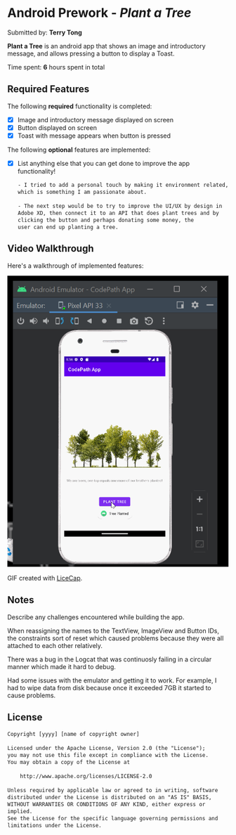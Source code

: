 # Android Prework - *Plant a Tree*

Submitted by: **Terry Tong**

**Plant a Tree** is an android app that shows an image and introductory message, and allows pressing a button to display a Toast. 

Time spent: **6** hours spent in total

## Required Features

The following **required** functionality is completed:

* [x] Image and introductory message displayed on screen
* [x] Button displayed on screen
* [x] Toast with message appears when button is pressed 

The following **optional** features are implemented:

* [x] List anything else that you can get done to improve the app functionality!

      - I tried to add a personal touch by making it environment related, which is something I am passionate about. 
      
      - The next step would be to try to improve the UI/UX by design in Adobe XD, then connect it to an API that does plant trees and by clicking the button and perhaps donating some money, the 
      user can end up planting a tree. 
      
## Video Walkthrough

Here's a walkthrough of implemented features:

<img src='Demo.gif' title='Video Walkthrough' width='' alt='Video Walkthrough' />

<!-- Replace this with whatever GIF tool you used! -->
GIF created with [LiceCap](http://www.cockos.com/licecap/).  
<!-- Other options include:
[Kap](https://getkap.co/) for macOS
[ScreenToGif](https://www.screentogif.com/) for Windows
[peek](https://github.com/phw/peek) for Linux. -->

## Notes

Describe any challenges encountered while building the app.

When reassigning the names to the TextView, ImageView and Button IDs, the constraints sort of reset which caused problems because they were all attached
to each other relatively. 

There was a bug in the Logcat that was continuosly failing in a circular manner which made it hard to debug. 

Had some issues with the emulator and getting it to work. For example, I had to wipe data from disk because once it exceeded 7GB it started to cause problems. 

## License

    Copyright [yyyy] [name of copyright owner]

    Licensed under the Apache License, Version 2.0 (the "License");
    you may not use this file except in compliance with the License.
    You may obtain a copy of the License at

        http://www.apache.org/licenses/LICENSE-2.0

    Unless required by applicable law or agreed to in writing, software
    distributed under the License is distributed on an "AS IS" BASIS,
    WITHOUT WARRANTIES OR CONDITIONS OF ANY KIND, either express or implied.
    See the License for the specific language governing permissions and
    limitations under the License.
